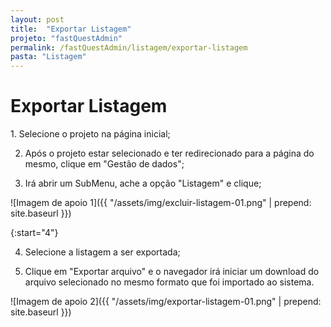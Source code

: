 ```yaml
---
layout: post
title:  "Exportar Listagem"
projeto: "fastQuestAdmin"
permalink: /fastQuestAdmin/listagem/exportar-listagem
pasta: "Listagem"
---
```

# Exportar Listagem

<div class="row" markdown="1">
<div class="6u 12u$(small)" markdown="1">
1. Selecione o projeto na página inicial;

2. Após o projeto estar selecionado e ter redirecionado para a página do mesmo, clique em "Gestão de dados";

3. Irá abrir um SubMenu, ache a opção "Listagem" e clique;
</div>
<div class="6u 12u$(small)" markdown="1">
![Imagem de apoio 1]({{ "/assets/img/excluir-listagem-01.png" | prepend: site.baseurl }})
</div>                               
</div>

{:start="4"}

4. Selecione a listagem a ser exportada;

5. Clique em "Exportar arquivo" e o navegador irá iniciar um download do arquivo selecionado no mesmo formato que foi importado ao sistema.

![Imagem de apoio 2]({{ "/assets/img/exportar-listagem-01.png" | prepend: site.baseurl }})
